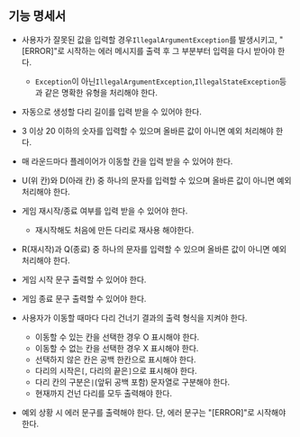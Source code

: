 ## 기능 명세서

- 사용자가 잘못된 값을 입력할 경우`IllegalArgumentException`를 발생시키고, "[ERROR]"로 시작하는 에러 메시지를 출력 후 그 부분부터 입력을 다시 받아야 한다.
    - `Exception`이 아닌`IllegalArgumentException`,`IllegalStateException`등과 같은 명확한 유형을 처리해야 한다.
- 자동으로 생성할 다리 길이를 입력 받을 수 있어야 한다.
- 3 이상 20 이하의 숫자를 입력할 수 있으며 올바른 값이 아니면 예외 처리해야 한다.
- 매 라운드마다 플레이어가 이동할 칸을 입력 받을 수 있어야 한다.
- U(위 칸)와 D(아래 칸) 중 하나의 문자를 입력할 수 있으며 올바른 값이 아니면 예외 처리해야 한다.
- 게임 재시작/종료 여부를 입력 받을 수 있어야 한다.
    - 재시작해도 처음에 만든 다리로 재사용 해야한다.
- R(재시작)과 Q(종료) 중 하나의 문자를 입력할 수 있으며 올바른 값이 아니면 예외 처리해야 한다.

- 게임 시작 문구 출력할 수 있어야 한다.
- 게임 종료 문구 출력할 수 있어야 한다.
- 사용자가 이동할 때마다 다리 건너기 결과의 출력 형식을 지켜야 한다.
    - 이동할 수 있는 칸을 선택한 경우 O 표시해야 한다.
    - 이동할 수 없는 칸을 선택한 경우 X 표시해야 한다.
    - 선택하지 않은 칸은 공백 한칸으로 표시해야 한다.
    - 다리의 시작은`[`, 다리의 끝은`]`으로 표시해야 한다.
    - 다리 칸의 구분은`|`(앞뒤 공백 포함) 문자열로 구분해야 한다.
    - 현재까지 건넌 다리를 모두 출력해야 한다.
- 예외 상황 시 에러 문구를 출력해야 한다. 단, 에러 문구는 "[ERROR]"로 시작해야 한다.
